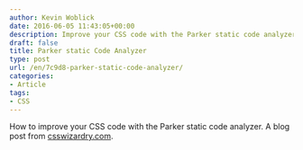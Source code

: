 ```yaml
---
author: Kevin Woblick
date: 2016-06-05 11:43:05+00:00
description: Improve your CSS code with the Parker static code analyzer.
draft: false
title: Parker static Code Analyzer
type: post
url: /en/7c9d8-parker-static-code-analyzer/
categories:
- Article
tags:
- CSS
---
```


How to improve your CSS code with the Parker static code analyzer. A blog post from [csswizardry.com](https://csswizardry.com/2016/06/improving-your-css-with-parker).
